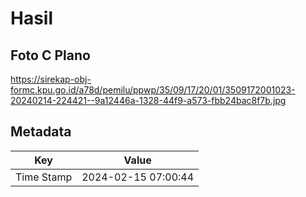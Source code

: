 # Hasil

## Foto C Plano

https://sirekap-obj-formc.kpu.go.id/a78d/pemilu/ppwp/35/09/17/20/01/3509172001023-20240214-224421--9a12446a-1328-44f9-a573-fbb24bac8f7b.jpg


## Metadata

| Key        | Value               |
| ---------- | ------------------- |
| Time Stamp | 2024-02-15 07:00:44 |



